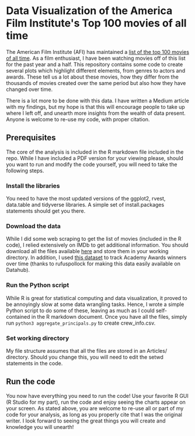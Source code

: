 # Data Visualization of the America Film Institute's Top 100 movies of all time

The American Film Institute (AFI) has maintained a [list of the top 100 movies of all time](https://www.afi.com/afis-100-years-100-movies-10th-anniversary-edition/). As a film enthusiast, I have been watching movies off of this list for the past year and a half. This repository contains some code to
create several plots which highlight different elements, from genres to actors and awards. These tell us a lot about these movies, how they differ from
the thousands of movies created over the same period but also how they have changed over time.

There is a lot more to be done with this data. I have written a Medium article with my findings, but my hope is that this will encourage people to take up
where I left off, and unearth more insights from the wealth of data present. Anyone is welcome to re-use my code, with proper citation.

## Prerequisites

The core of the analysis is included in the R markdown file included in the repo. While I have included a PDF version for your viewing please, should you want to run and modify the code yourself, you will need to take the following steps.

### Install the libraries

You need to have the most updated versions of the ggplot2, rvest, data.table and tidyverse libraries. A simple set of install.packages statements should
get you there.

### Download the data

While I did some web scraping to get the list of movies (included in the R code), I relied extensively on IMDb to get additional information. You should
download all the files available [here](https://datasets.imdbws.com/) and store them in your working directory. In addition, I used [this dataset](https://datahub.io/rufuspollock/oscars-nominees-and-winners) to track Academy Awards winners over time (thanks to rufuspollock for making this data easily available on Datahub). 

### Run the Python script

While R is great for statistical computing and data visualization, it proved to be annoyingly slow at some data wrangling tasks. Hence, I wrote a simple
Python script to do some of these, leaving as much as I could self-contained in the R markdown document. Once you have all the files, simply run `python3 aggregate_principals.py` to create crew_info.csv.

### Set working directory

My file structure assumes that all the files are stored in an Articles/ directory. Should you change this, you will need to edit the setwd statements in the code.

## Run the code

You now have everything you need to run the code! Use your favorite R GUI (R Studio for my part), run the code and enjoy seeing the charts appear on your screen. As stated above, you are welcome to re-use all or part of my code for your analysis, as long as you properly cite that I was the original writer. I look forward to seeing the great things you will create and knowledge you will unearth!
